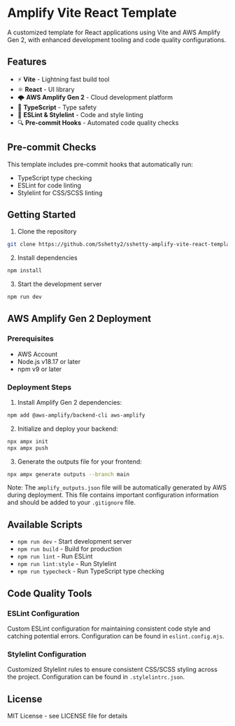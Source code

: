 # Amplify Vite React Template

A customized template for React applications using Vite and AWS Amplify Gen 2, with enhanced development tooling and code quality configurations.

## Features

- ⚡️ **Vite** - Lightning fast build tool
- ⚛️ **React** - UI library
- 🌩️ **AWS Amplify Gen 2** - Cloud development platform
- 📝 **TypeScript** - Type safety
- 🎨 **ESLint & Stylelint** - Code and style linting
- 🔍 **Pre-commit Hooks** - Automated code quality checks

## Pre-commit Checks

This template includes pre-commit hooks that automatically run:
- TypeScript type checking
- ESLint for code linting
- Stylelint for CSS/SCSS linting

## Getting Started

1. Clone the repository
```bash
git clone https://github.com/Sshetty2/sshetty-amplify-vite-react-template
```

2. Install dependencies
```bash
npm install
```

3. Start the development server
```bash
npm run dev
```

## AWS Amplify Gen 2 Deployment

### Prerequisites
- AWS Account
- Node.js v18.17 or later
- npm v9 or later

### Deployment Steps

1. Install Amplify Gen 2 dependencies:
```bash
npm add @aws-amplify/backend-cli aws-amplify
```

2. Initialize and deploy your backend:
```bash
npx ampx init
npx ampx push
```

3. Generate the outputs file for your frontend:
```bash
npx ampx generate outputs --branch main
```

Note: The `amplify_outputs.json` file will be automatically generated by AWS during deployment. This file contains important configuration information and should be added to your `.gitignore` file.

## Available Scripts

- `npm run dev` - Start development server
- `npm run build` - Build for production
- `npm run lint` - Run ESLint
- `npm run lint:style` - Run Stylelint
- `npm run typecheck` - Run TypeScript type checking

## Code Quality Tools

### ESLint Configuration
Custom ESLint configuration for maintaining consistent code style and catching potential errors. Configuration can be found in `eslint.config.mjs`.

### Stylelint Configuration
Customized Stylelint rules to ensure consistent CSS/SCSS styling across the project. Configuration can be found in `.stylelintrc.json`.

## License

MIT License - see LICENSE file for details
